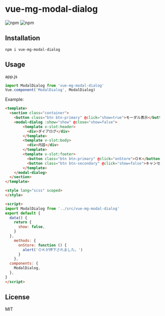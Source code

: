 # vue-mg-modal-dialog

![npm](https://img.shields.io/npm/v/vue-mg-modal-dialog)
![npm](https://img.shields.io/npm/dm/vue-mg-modal-dialog)

## Installation

```
npm i vue-mg-modal-dialog
```

## Usage

app.js

```javascript
import ModalDialog from 'vue-mg-modal-dialog'
Vue.component('ModalDialog', ModalDialog)
```

Example:

```html
<template>
  <section class="container">
    <button class="btn btn-primary" @click="show=true">モーダル表示</button>
    <modal-dialog :show="show" @close="show=false">
        <template v-slot:header>
          <div>ダイアログ</div>
        </template>
        <template v-slot:body>
          <div>内容</div>
        </template>
        <template v-slot:footer>
          <button class="btn btn-primary" @click="onStore">ＯＫ</button>
          <button class="btn btn-secondary" @click="show=false">キャンセル</button>
        </template>
    </modal-dialog>
  </section>
</template>

<style lang="scss" scoped>
</style>

<script>
import ModalDialog from '../src/vue-mg-modal-dialog'
export default {
  data() {
    return {
      show: false,
    }
  },
    methods: {
      onStore: function () {
        alert('ＯＫが押下されました。')
      }
    },
  components: {
    ModalDialog,
  },  
}
</script>
```

## License

MIT
